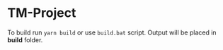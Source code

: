 # TM-Project

To build run <code>yarn build</code> or use <code>build.bat</code> script. Output will be placed in <b>build</b> folder.
